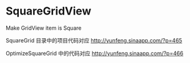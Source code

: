 SquareGridView
==============

Make GridView item is Square

SquareGrid 目录中的项目代码对应  http://yunfeng.sinaapp.com/?p=465 

OptimizeSquareGrid   中的代码对应 http://yunfeng.sinaapp.com/?p=466

